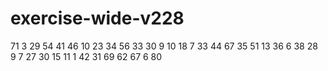 # exercise-wide-v228
71
3
29
54
41
46
10
23
34
56
33
30
9
10
18
7
33
44
67
35
51
13
36
6
38
28
9
7
27
30
15
11
1
42
31
69
62
67
6
80
